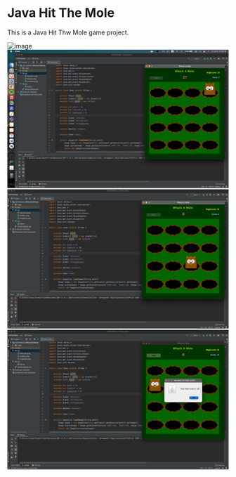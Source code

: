 # Java Hit The Mole
This is a Java Hit Thw Mole game project.

![image](https://blog.jetbrains.com/wp-content/uploads/2020/02/idea-java_annotated_logo.png)
![image](https://github.com/LazyBoneJC/Java_Hit_The_Mole/blob/master/Java_HitTheMole_Pics/Screen%20Shot%202021-07-09%20at%2015.30.09.png?raw=true)
![image](https://github.com/LazyBoneJC/Java_Hit_The_Mole/blob/master/Java_HitTheMole_Pics/Screen%20Shot%202021-07-09%20at%2015.29.26.png?raw=true)
![image](https://github.com/LazyBoneJC/Java_Hit_The_Mole/blob/master/Java_HitTheMole_Pics/Screen%20Shot%202021-07-09%20at%2015.27.47.png?raw=true)
